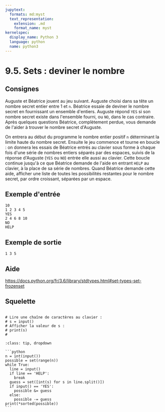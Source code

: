 ```yaml
---
jupytext:
  formats: md:myst
  text_representation:
    extension: .md
    format_name: myst
kernelspec:
  display_name: Python 3
  language: python
  name: python3
---
```


# 9.5. Sets : deviner le nombre

## Consignes

Auguste et Béatrice jouent au jeu suivant. Auguste choisi dans sa tête un nombre secret entier entre 1 et `n`. Béatrice essaie de deviner le nombre secret en fournissant un ensemble d'entiers. Auguste répond `YES` si son nombre secret existe dans l'ensemble fourni, ou `NO`, dans le cas contraire. Après quelques questions Béatrice, complètement perdue, vous demande de l'aider à trouver le nombre secret d'Auguste.

On entrera au début du programme le nombre entier positif `n` déterminant la limite haute du nombre secret. Ensuite le jeu commence et tourne en boucle : on donnera les essais de Béatrice entrés au clavier sous forme à chaque fois d'une série de nombres entiers séparés par des espaces, suivis de la réponse d'Auguste (`YES` ou `NO`) entrée elle aussi au clavier. Cette boucle continue jusqu'à ce que Béatrice demande de l'aide en entrant `HELP` au clavier, à la place de sa série de nombres. Quand Béatrice demande cette aide, afficher une liste de toutes les possibilités restantes pour le nombre secret, par ordre croissant, séparées par un espace.

## Exemple d'entrée

```
10
1 2 3 4 5
YES
2 4 6 8 10
NO
HELP
```

## Exemple de sortie

```
1 3 5
```

## Aide

https://docs.python.org/fr/3.6/library/stdtypes.html#set-types-set-frozenset

## Squelette

```{code-cell} ipython3

# Lire une chaîne de caractères au clavier :
# s = input()
# Afficher la valeur de s :
# print(s)
# 
```

````{admonition} Cliquez ici pour voir la solution
:class: tip, dropdown

```python
n = int(input())
possible = set(range(n))
while True:
  line = input()
  if line == 'HELP':
    break
  guess = set([int(s) for s in line.split()])
  if input() == 'YES':
    possible &= guess
  else:
    possible -= guess
print(*sorted(possible))
```
````
